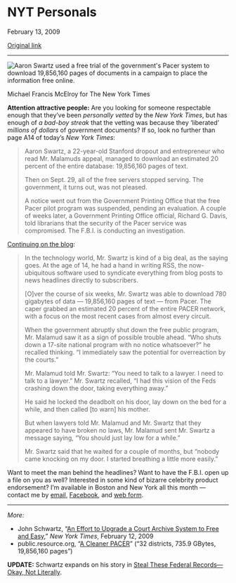 NYT Personals
=============

February 13, 2009

[Original link](http://www.aaronsw.com/weblog/pacer)

* * * * *

![Aaron Swartz used a free trial of the government's Pacer system to
download 19,856,160 pages of documents in a campaign to place the
information free online.](image1_pacer)

Michael Francis McElroy for The New York Times

**Attention attractive people:** Are you looking for someone respectable
enough that they’ve been *personally vetted* by the *New York Times*,
but has enough of *a bad-boy streak* that the vetting was because they
‘liberated’ *millions of dollars* of government documents? If so, look
no further than page A14 of today’s *New York Times*:

> Aaron Swartz, a 22-year-old Stanford dropout and entrepreneur who read
> Mr. Malamuds appeal, managed to download an estimated 20 percent of
> the entire database: 19,856,160 pages of text.
>
> Then on Sept. 29, all of the free servers stopped serving. The
> government, it turns out, was not pleased.
>
> A notice went out from the Government Printing Office that the free
> Pacer pilot program was suspended, pending an evaluation. A couple of
> weeks later, a Government Printing Office official, Richard G. Davis,
> told librarians that the security of the Pacer service was
> compromised. The F.B.I. is conducting an investigation.

[Continuing on the
blog](http://thelede.blogs.nytimes.com/2009/02/13/steal-these-federal-records-okay-not-literally/):

> In the technology world, Mr. Swartz is kind of a big deal, as the
> saying goes. At the age of 14, he had a hand in writing RSS, the
> now-ubiquitous software used to syndicate everything from blog posts
> to news headlines directly to subscribers.
>
> [O]ver the course of six weeks, Mr. Swartz was able to download 780
> gigabytes of data — 19,856,160 pages of text — from Pacer. The caper
> grabbed an estimated 20 percent of the entire PACER network, with a
> focus on the most recent cases from almost every circuit.
>
> When the government abruptly shut down the free public program, Mr.
> Malamud saw it as a sign of possible trouble ahead. “Who shuts down a
> 17-site national program with no notice whatsoever?” he recalled
> thinking. “I immediately saw the potential for overreaction by the
> courts.”
>
> Mr. Malamud told Mr. Swartz: “You need to talk to a lawyer. I need to
> talk to a lawyer.” Mr. Swartz recalled, “I had this vision of the Feds
> crashing down the door, taking everything away.”
>
> He said he locked the deadbolt on his door, lay down on the bed for a
> while, and then called [to warn] his mother.
>
> But when lawyers told Mr. Malamud and Mr. Swartz that they appeared to
> have broken no laws, Mr. Malamud sent Mr. Swartz a message saying,
> “You should just lay low for a while.”
>
> Mr. Swartz said that he waited for a couple of months, but “nobody
> came knocking on my door. I started breathing a little more easily.”

Want to meet the man behind the headlines? Want to have the F.B.I. open
up a file on you as well? Interested in some kind of bizarre celebrity
product endorsement? I’m available in Boston and New York all this month
— contact me by [email](mailto:me@aaronsw.com),
[Facebook](http://www.facebook.com/people/Aaron-Swartz/209400), and [web
form](http://watchdog.net/about/feedback).

* * * * *

*More:*

-   John Schwartz, “[An Effort to Upgrade a Court Archive System to Free
    and
    Easy](http://www.nytimes.com/2009/02/13/us/13records.html?pagewanted=all),”
    *New York Times*, February 12, 2009
-   public.resource.org, “[A Cleaner
    PACER](http://public.resource.org/uscourts.gov/)” (“32 districts,
    735.9 GBytes, 19,856,160 pages”)

**UPDATE:** Schwartz expands on his story in [Steal These Federal
Records—Okay, Not
Literally](http://thelede.blogs.nytimes.com/2009/02/13/steal-these-federal-records-okay-not-literally/).

[image1_pacer]: image1_pacer.jpg